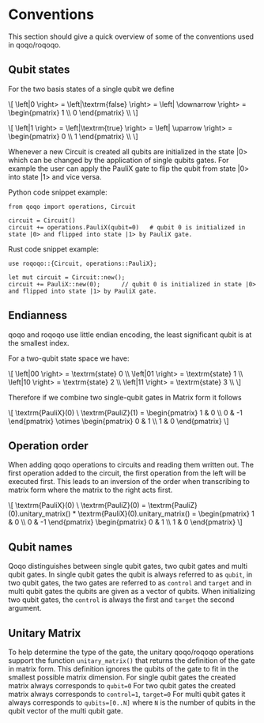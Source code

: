 # Conventions

This section should give a quick overview of some of the conventions used in qoqo/roqoqo.

## Qubit states
For the two basis states of a single qubit we define

\\[
 \left|0 \right>  =  \left|\textrm{false} \right> =  \left| \downarrow \right> = \begin{pmatrix}
 1 \\\\
 0
 \end{pmatrix} \\\\
 \\]

 \\[
 \left|1 \right>  =  \left|\textrm{true} \right> =  \left| \uparrow \right> = \begin{pmatrix}
 0 \\\\
 1
 \end{pmatrix} \\\\
 \\]

Whenever a new Circuit is created all qubits are initialized in the state |0> which can be changed by the application of single qubits gates. 
For example the user can apply the PauliX gate to flip the qubit from state |0> into state |1> and vice versa.

Python code snippet example:

    from qoqo import operations, Circuit

    circuit = Circuit()
    circuit += operations.PauliX(qubit=0)   # qubit 0 is initialized in state |0> and flipped into state |1> by PauliX gate.

Rust code snippet example:

    use roqoqo::{Circuit, operations::PauliX};

    let mut circuit = Circuit::new();
    circuit += PauliX::new(0);      // qubit 0 is initialized in state |0> and flipped into state |1> by PauliX gate.



## Endianness

qoqo and roqoqo use little endian encoding, the least significant qubit is at the smallest index.

For a two-qubit state space we have:

 \\[
 \left|00 \right>  =  \textrm{state} 0 \\\\
 \left|01 \right>  =  \textrm{state} 1 \\\\
 \left|10 \right>  =  \textrm{state} 2 \\\\
 \left|11 \right>  =  \textrm{state} 3 \\\\
 \\]

Therefore if we combine two single-qubit gates in Matrix form it follows

\\[
 \textrm{PauliX}(0) \  \textrm{PauliZ}(1)  = \begin{pmatrix}
 1 & 0 \\\\
 0 & -1
 \end{pmatrix} \otimes \begin{pmatrix}
 0 & 1 \\\\
 1 & 0
 \end{pmatrix}
 \\]

## Operation order

 When adding qoqo operations to circuits and reading them written out. The first operation added to the circuit, the first operation from the left will be executed first. This leads to an inversion of the order when transcribing to matrix form where the matrix to the right acts first.

 \\[
 \textrm{PauliX}(0) \  \textrm{PauliZ}(0)  =  \textrm{PauliZ}(0).unitary_matrix() *  \textrm{PauliX}(0).unitary_matrix() = \begin{pmatrix}
 1 & 0 \\\\
 0 & -1
 \end{pmatrix}  \begin{pmatrix}
 0 & 1 \\\\
 1 & 0
 \end{pmatrix}
 \\]

## Qubit names

Qoqo distinguishes between single qubit gates, two qubit gates and multi qubit gates. In single qubit gates the qubit is always referred to as `qubit`, in two qubit gates, the two gates are referred to as `control` and `target` and in multi qubit gates the qubits are given as a vector of qubits.
When initializing two qubit gates, the `control` is always the first and `target` the second argument.

## Unitary Matrix

To help determine the type of the gate, the unitary qoqo/roqoqo operations support the function `unitary_matrix()` that returns the definition of the gate in matrix form. This definition ignores the qubits of the gate to fit in the smallest possible matrix dimension.
For single qubit gates the created matrix always corresponds to `qubit=0`
For two qubit gates the created matrix always corresponds to `control=1`, `target=0`
For multi qubit gates it always corresponds to `qubits=[0..N]` where `N` is the number of qubits in the qubit vector of the multi qubit gate.